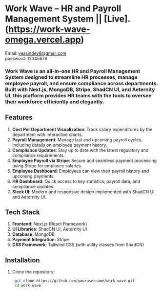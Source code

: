 # Work Wave – HR and Payroll Management System || [Live].(https://work-wave-omega.vercel.app)

Email: yeasindev8@gmail.com <br/>
password: 12345678

### Work Wave is an all-in-one HR and Payroll Management System designed to streamline HR processes, manage employee payroll, and ensure compliance across departments. Built with Next.js, MongoDB, Stripe, ShadCN UI, and Aeternity UI, this platform provides HR teams with the tools to oversee their workforce efficiently and elegantly.

## Features
1. **Cost Per Department Visualization**: Track salary expenditures by the department with interactive charts.
2. **Payroll Management**: Manage last and upcoming payroll cycles, including details on employee payment history.
3. **Compliance Updates**: Stay up to date with the latest regulatory and compliance requirements.
4. **Employee Payroll via Stripe**: Secure and seamless payment processing using Stripe for employee salaries.
5. **Employee Dashboard**: Employees can view their payroll history and upcoming payments.
6. **HR Dashboard**: Quick access to key statistics, payroll data, and compliance updates.
7. **Sleek UI**: Modern and responsive design implemented with ShadCN UI and Aeternity UI.

## Tech Stack
1. **Frontend**: Next.js (React Framework)
2. **UI Libraries**: ShadCN UI, Aeternity UI
3. **Database**: MongoDB
4. **Payment Integration**: Stripe
5. **CSS Framework**: Tailwind CSS (with utility classes from ShadCN)


## Installation
1. Clone the repository:
   ```bash
    git clone https://github.com/yourusername/work-wave.git
    cd work-wave
   ```









